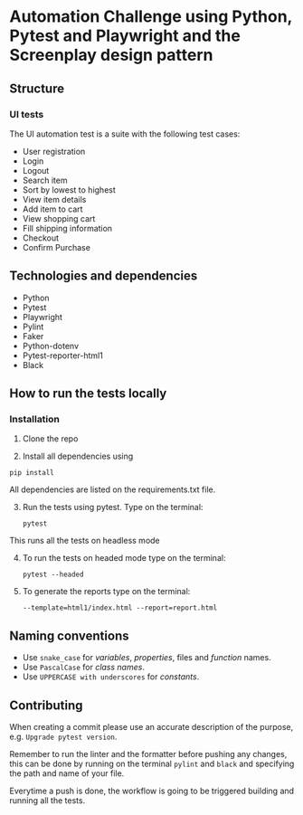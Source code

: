 # Automation Challenge using Python, Pytest and Playwright and the Screenplay design pattern

## Structure
   
### UI tests

The UI automation test is a suite with the following test cases:

   * User registration 
   * Login
   * Logout
   * Search item
   * Sort by lowest to highest
   * View item details
   * Add item to cart
   * View shopping cart
   * Fill shipping information 
   * Checkout
   * Confirm Purchase
   

## Technologies and dependencies

* Python 
* Pytest
* Playwright 
* Pylint
* Faker
* Python-dotenv
* Pytest-reporter-html1
* Black

## How to run the tests locally

### Installation

1. Clone the repo

2. Install all dependencies using
 ```
 pip install
   ```
All dependencies are listed on the requirements.txt file.

3. Run the tests using pytest. Type on the terminal:

   ```
   pytest
   ```
This runs all the tests on headless mode 

4. To run the tests on headed mode type on the terminal:

   ```
   pytest --headed
   ```
   
4. To generate the reports type on the terminal:

   ```
   --template=html1/index.html --report=report.html
   ```
   
## Naming conventions

* Use `snake_case` for _variables_, _properties_, files and _function_ names.
* Use `PascalCase` for _class names_.
* Use `UPPERCASE with underscores` for _constants_.

## Contributing

When creating a commit please use an accurate description of the purpose, e.g. `Upgrade pytest version`.

Remember to run the linter and the formatter before pushing any changes, this can be done by running on the terminal `pylint` and `black` and specifying the path and name of your file.

Everytime a push is done, the workflow is going to be triggered building and running all the tests.
